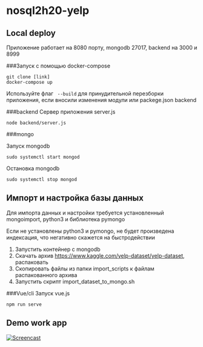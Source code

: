 # nosql2h20-yelp


## Local deploy
Приложение работает на 8080 порту, mongodb 27017, backend на 3000 и 8999

###Запуск с помощью docker-compose
```
git clone [link]
docker-compose up
```
Используйте флаг ``` --build``` для принудительной перезборки приложения, если вносили изменения модули или packege.json 
backend

###backend
Сервер приложения server.js
```
node backend/server.js
```

###mongo

Запуск mongodb
```
sudo systemctl start mongod
```

Остановка mongodb

```
sudo systemctl stop mongod
```
## Импорт и настройка базы данных
Для импорта данных и настройки требуется установленный mongoimport, python3 и библиотека pymongo


Если не установлены python3 и pymongo, не будет произведена индексация, что негативно скажется на быстродействии
1. Запустить контейнер с mongodb
2. Скачать архив https://www.kaggle.com/yelp-dataset/yelp-dataset, распаковать
3. Скопировать файлы из папки import_scripts к файлам распакованного архива
4. Запустить скрипт import_dataset_to_mongo.sh

###Vue/cli
Запуск vue.js
```
npm run serve
```

## Demo work app

[![Screencast](https://i.ytimg.com/vi/dPlxQdiKjcg/maxresdefault.jpg)](https://youtu.be/dPlxQdiKjcg "Screencast")
